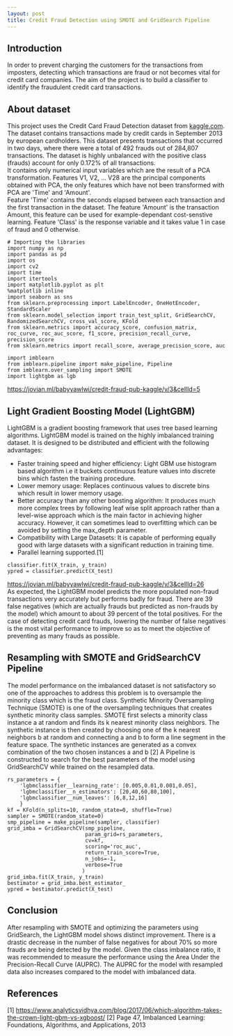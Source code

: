 ```yaml
---
layout: post
title: Credit Fraud Detection using SMOTE and GridSearch Pipeline
---
```

## Introduction
In order to prevent charging the customers for the transactions from imposters, detecting which transactions are fraud or not becomes vital for credit card companies. The aim of the project is to build a classifier to identify the fraudulent credit card transactions.  

## About dataset
This project uses the Credit Card Fraud Detection dataset from [kaggle.com](https://www.kaggle.com/mlg-ulb/creditcardfraud). The dataset contains transactions made by credit cards in September 2013 by european cardholders. This dataset presents transactions that occurred in two days, where there were a total of 492 frauds out of 284,807 transactions. The dataset is highly unbalanced with the positive class (frauds) account for only 0.172% of all transactions.
<br>
It contains only numerical input variables which are the result of a PCA transformation. Features V1, V2, … V28 are the principal components obtained with PCA, the only features which have not been transformed with PCA are 'Time' and 'Amount'. <br>
Feature 'Time' contains the seconds elapsed between each transaction and the first transaction in the dataset. The feature 'Amount' is the transaction Amount, this feature can be used for example-dependant cost-senstive learning. Feature 'Class' is the response variable and it takes value 1 in case of fraud and 0 otherwise. 
```
# Importing the libraries
import numpy as np
import pandas as pd
import os
import cv2
import time
import itertools
import matplotlib.pyplot as plt
%matplotlib inline
import seaborn as sns
from sklearn.preprocessing import LabelEncoder, OneHotEncoder, StandardScaler
from sklearn.model_selection import train_test_split, GridSearchCV, RandomizedSearchCV, cross_val_score, KFold
from sklearn.metrics import accuracy_score, confusion_matrix, roc_curve, roc_auc_score, f1_score, precision_recall_curve, precision_score 
from sklearn.metrics import recall_score, average_precision_score, auc

import imblearn
from imblearn.pipeline import make_pipeline, Pipeline
from imblearn.over_sampling import SMOTE
import lightgbm as lgb
```
https://jovian.ml/babyyawlwi/credit-fraud-pub-kaggle/v/3&cellId=5

## Light Gradient Boosting Model (LightGBM)
LightGBM is a gradient boosting framework that uses tree based learning algorithms. LightGBM model is trained on the highly imbalanced training dataset. It is designed to be distributed and efficient with the following advantages:
- Faster training speed and higher efficiency: Light GBM use histogram based algorithm i.e it buckets continuous feature values into discrete bins which fasten the training procedure.
- Lower memory usage: Replaces continuous values to discrete bins which result in lower memory usage.
- Better accuracy than any other boosting algorithm: It produces much more complex trees by following leaf wise split approach rather than a level-wise approach which is the main factor in achieving higher accuracy. However, it can sometimes lead to overfitting which can be avoided by setting the max_depth parameter.
- Compatibility with Large Datasets: It is capable of performing equally good with large datasets with a significant reduction in training time.
- Parallel learning supported.[1] <br>
```
classifier.fit(X_train, y_train)
ypred = classifier.predict(X_test)
```
https://jovian.ml/babyyawlwi/credit-fraud-pub-kaggle/v/3&cellId=26 <br>
As expected, the LightGBM model predicts the more populated non-fraud transactions very accurately but performs badly for fraud. There are 39 false negatives (which are actually frauds but predicted as non-frauds by the model) which amount to about 39 percent of the total positives. For the case of detecting credit card frauds, lowering the number of false negatives is the most vital performance to improve so as to meet the objective of preventing as many frauds as possible. 

## Resampling with SMOTE and GridSearchCV Pipeline
The model performance on the imbalanced dataset is not satisfactory so one of the approaches to address this problem is to oversample the minority class which is the fraud class. Synthetic Minority Oversampling Technique (SMOTE) is one of the oversampling techniques that creates synthetic minority class samples. SMOTE first selects a minority class instance a at random and finds its k nearest minority class neighbors. The synthetic instance is then created by choosing one of the k nearest neighbors b at random and connecting a and b to form a line segment in the feature space. The synthetic instances are generated as a convex combination of the two chosen instances a and b [2]
A Pipeline is constructed to search for the best parameters of the model using GridSearchCV while trained on the resampled data. 
```
rs_parameters = {
    'lgbmclassifier__learning_rate': [0.005,0.01,0.001,0.05],
    'lgbmclassifier__n_estimators': [20,40,60,80,100],
    'lgbmclassifier__num_leaves': [6,8,12,16]
    }
kf = KFold(n_splits=10, random_state=0, shuffle=True)
sampler = SMOTE(random_state=0)
smp_pipeline = make_pipeline(sampler, classifier)
grid_imba = GridSearchCV(smp_pipeline,
                         param_grid=rs_parameters,
                         cv=kf,
                         scoring='roc_auc',
                         return_train_score=True,
                         n_jobs=-1,
                         verbose=True
                        )
grid_imba.fit(X_train, y_train)
bestimator = grid_imba.best_estimator_
ypred = bestimator.predict(X_test)
```

## Conclusion
After resampling with SMOTE and optimizing the parameters using GridSearch, the LightGBM model shows distinct improvement. There is a drastic decrease in the number of false negatives for about 70% so more frauds are being detected by the model. Given the class imbalance ratio, it was recommended to measure the performance using the Area Under the Precision-Recall Curve (AUPRC). The AUPRC for the model with resampled data also increases compared to the model with imbalanced data. 

## References
[1] https://www.analyticsvidhya.com/blog/2017/06/which-algorithm-takes-the-crown-light-gbm-vs-xgboost/
[2] Page 47, Imbalanced Learning: Foundations, Algorithms, and Applications, 2013
